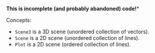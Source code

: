 **This is incomplete (and probably abandoned) code!***

Concepts:

- `Scene3` is a 3D scene (unordered collection of vectors).
- `Scene` is a 2D scene (unordered collection of lines).
- `Plot` is a 2D scene (ordered collection of lines).
